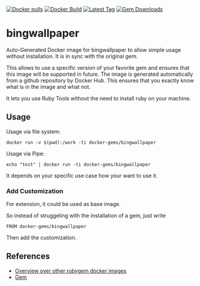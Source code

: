 [![Docker pulls](https://img.shields.io/docker/pulls/rubygem/bingwallpaper.svg)](https://hub.docker.com/r/rubygem/bingwallpaper/)
[![Docker Build](https://img.shields.io/docker/automated/rubygem/bingwallpaper.svg)](https://hub.docker.com/r/rubygem/bingwallpaper/)
[![Latest Tag](https://img.shields.io/github/tag/docker-rubygem/bingwallpaper.svg)](https://hub.docker.com/r/rubygem/bingwallpaper/)
[![Gem Downloads](https://img.shields.io/gem/dt/bingwallpaper.svg)](https://rubygems.org/gems/bingwallpaper/)
# bingwallpaper

Auto-Generated Docker image for bingwallpaper to allow simple usage without installation.
It is in sync with the original gem.

This allows to use a specific version of your favorite gem and ensures that this image will be supported in future.
The image is generated automatically from a github repository by Docker Hub.
This ensures that you exactly know what is in the image and what not.

It lets you use Ruby Tools without the need to install ruby on your machine.

## Usage

Usage via file system:

`docker run -v $(pwd):/work -ti docker-gems/bingwallpaper`

Usage via Pipe:

`echo "test" | docker run -ti docker-gems/bingwallpaper`

It depends on your specific use case how your want to use it.

### Add Customization

For extension, it could be used as base image.

So instead of struggeling with the installation of a gem, just write

`FROM docker-gems/bingwallpaper`

Then add the customization.

## References

 - [Overview over other rubygem docker images](https://github.com/thinkbot/docker-rubygem)
 - [Gem](https://rubygems.org/gems/bingwallpaper/)
